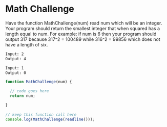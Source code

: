 # Math Challenge

Have the function MathChallenge(num) read num which will be an integer. Your program should return the smallest integer that when squared has a length equal to num. For example: if num is 6 then your program should output 317 because 317^2 = 100489 while 316^2 = 99856 which does not have a length of six.

```bash
Input: 2
Output: 4
```

```bash
Input: 1
Output: 0
```

```JavaScript
function MathChallenge(num) { 

  // code goes here  
  return num; 

}
   
// keep this function call here 
console.log(MathChallenge(readline()));
```
